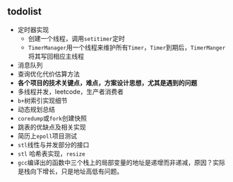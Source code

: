 ## todolist

+ 定时器实现
  + 创建一个线程，调用`setitimer`定时
  + `TimerManager`用一个线程来维护所有`Timer`，`Timer`到期后，`TimerManger`将其写回相应主线程
+ 消息队列
+ 查询优化代价估算方法
+ **各个项目的技术关键点，难点，方案设计思想，尤其是遇到的问题**
+ 多线程并发，leetcode，生产者消费者
+ `b+`树索引实现细节
+ 动态规划总结
+ `coredump`或`fork`创建快照
+ 跳表的优缺点及相关实现
+ 简历上`epoll`项目测试
+ `stl`线性与并发部分的接口
+ `stl` 哈希表实现，`resize`
+ `gcc`编译出的函数中三个栈上的局部变量的地址是递增而非递减，原因？实际是栈向下增长，只是地址高低有问题。
